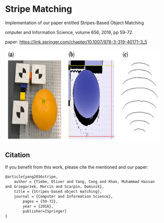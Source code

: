 # Stripe Matching

Implementation of our paper entitled Stripes-Based Object Matching

omputer and Information Science, volume 656, 2016, pp 59-72.

paper: https://link.springer.com/chapter/10.1007/978-3-319-40171-3_5

<img src="stripes.png" height="300">

## Citation

If you benefit from this work, please cite the mentioned and our paper:

	@article{yang2016stripe,
		author = {Tiebe, Oliver and Yang, Cong and Khan, Muhammad Hassan and Grzegorzek, Marcin and Scarpin, Dominik},
		title = {Stripes-based object matching},
		journal = {Computer and Information Science},
            pages = {59-72},
            year = {2016},
            publisher={Springer}
	}
